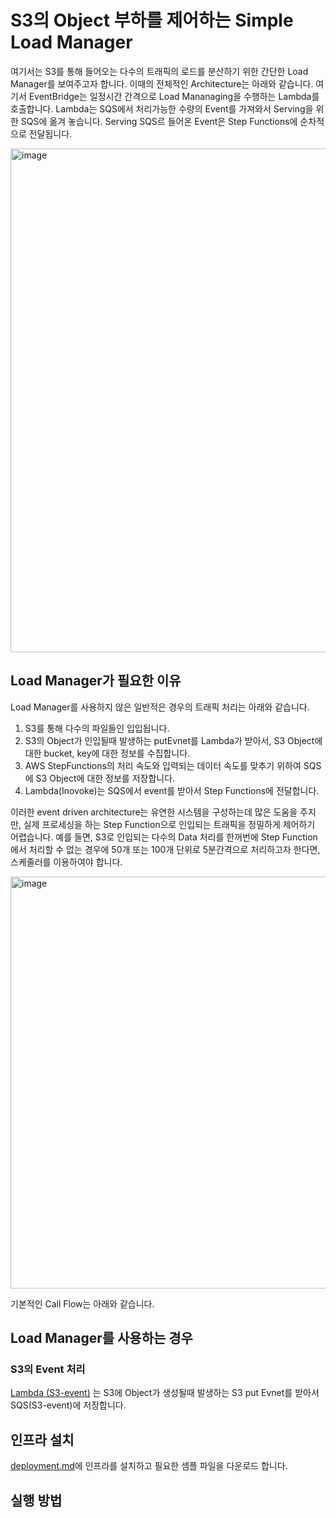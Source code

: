 # S3의 Object 부하를 제어하는 Simple Load Manager

여기서는 S3를 통해 들어오는 다수의 트래픽의 로드를 분산하기 위한 간단한 Load Manager를 보여주고자 합니다. 이때의 전체적인 Architecture는 아래와 같습니다. 여기서 EventBridge는 일정시간 간격으로 Load Mananaging을 수행하는 Lambda를 호출합니다. Lambda는 SQS에서 처리가능한 수량의 Event를 가져와서 Serving을 위한 SQS에 옮겨 놓습니다. Serving SQS르 들어온 Event은 Step Functions에 순차적으로 전달됩니다.

<img width="806" alt="image" src="https://github.com/kyopark2014/s3-event-load-manager/assets/52392004/81efa92b-ac45-404b-8fd4-f24d61987341">


## Load Manager가 필요한 이유

Load Manager를 사용하지 않은 일반적은 경우의 트래픽 처리는 아래와 같습니다. 

1) S3를 통해 다수의 파일들인 입입됩니다.
2) S3의 Object가 인입될때 발생하는 putEvnet를 Lambda가 받아서, S3 Object에 대한 bucket, key에 대한 정보를 수집합니다.
3) AWS StepFunctions의 처리 속도와 입력되는 데이터 속도를 맞추기 위하여 SQS에 S3 Object에 대한 정보를 저장합니다.
4) Lambda(Inovoke)는 SQS에서 event를 받아서 Step Functions에 전달합니다.

이러한 event driven architecture는 유연한 시스템을 구성하는데 많은 도움을 주지만, 실제 프로세싱을 하는 Step Function으로 인입되는 트래픽을 정밀하게 제어하기 어렵습니다. 예를 들면, S3로 인입되는 다수의 Data 처리를 한꺼번에 Step Function에서 처리할 수 없는 경우에 50개 또는 100개 단위로 5분간격으로 처리하고자 한다면, 스케줄러를 이용하여야 합니다.

<img width="659" alt="image" src="https://github.com/kyopark2014/s3-event-load-manager/assets/52392004/bb65d6bc-e2ce-4a28-ab58-5dfae0731f82">

기본적인 Call Flow는 아래와 같습니다.


## Load Manager를 사용하는 경우

### S3의 Event 처리 

[Lambda (S3-event)](./lambda-s3-event/lambda_function.py) 는 S3에 Object가 생성될때 발생하는 S3 put Evnet를 받아서 SQS(S3-event)에 저장합니다. 




## 인프라 설치

[deployment.md](./deployment.md)에 인프라를 설치하고 필요한 셈플 파일을 다운로드 합니다.

## 실행 방법

